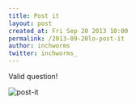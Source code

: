 ```yaml
---
title: Post it
layout: post
created_at: Fri Sep 20 2013 10:00
permalink: /2013-09-20lo-post-it
author: inchworms
twitter: inchworms_
---
```


Valid question!

![post-it](/inchworms/images/postit.jpg)

